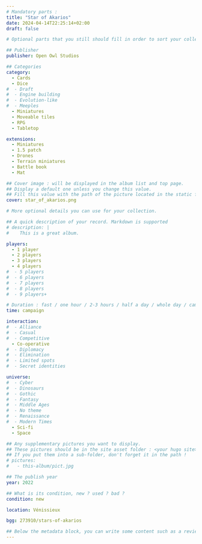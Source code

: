 ```yaml
---
# Mandatory parts :
title: "Star of Akarios"
date: 2024-04-14T22:25:14+02:00
draft: false

# Optional parts that you still should fill in order to sort your collection

## Publisher
publisher: Open Owl Studios

## Categories
category:
  - Cards
  - Dice
#  - Draft
#  - Engine building
#  - Evolution-like
#  - Meeples
  - Miniatures
  - Moveable tiles
  - RPG
  - Tabletop

extensions:
  - Miniatures
  - 1.5 patch
  - Drones
  - Terrain miniatures
  - Battle book
  - Mat

## Cover image : will be displayed in the album list and top page.
## Display a default one unless you change this value.
## Fill this value with the path of the picture located in the static folder
cover: star_of_akarios.png

# More optional details you can use for your collection.

## A quick description of your record. Markdown is supported
# description: |
#    This is a great album.

players:
  - 1 player
  - 2 players
  - 3 players
  - 4 players
#  - 5 players
#  - 6 players
#  - 7 players
#  - 8 players
#  - 9 players+

# Duration : fast / one hour / 2-3 hours / half a day / whole day / campaign
time: campaign

interaction:
#  - Alliance
#  - Casual
#  - Competitive
  - Co-operative
#  - Diplomacy
#  - Elimination
#  - Limited spots
#  - Secret identities

universe:
#  - Cyber
#  - Dinosaurs
#  - Gothic
#  - Fantasy
#  - Middle Ages
#  - No theme
#  - Renaissance
#  - Modern Times
  - Sci-fi
  - Space

## Any supplementary pictures you want to display.
## These pictures should be in the site asset folder : <your hugo site>/static
## If you put them into a sub-folder, don't forget it in the path !
# pictures:
#   - this-album/pict.jpg

## The publish year
year: 2022

## What is its condition, new ? used ? bad ?
condition: new

location: Vénissieux

bgg: 273910/stars-of-akarios

## Below the metadata block, you can write some content such as a review or anything else you want. It'll be displayed in the album page.
---
```

